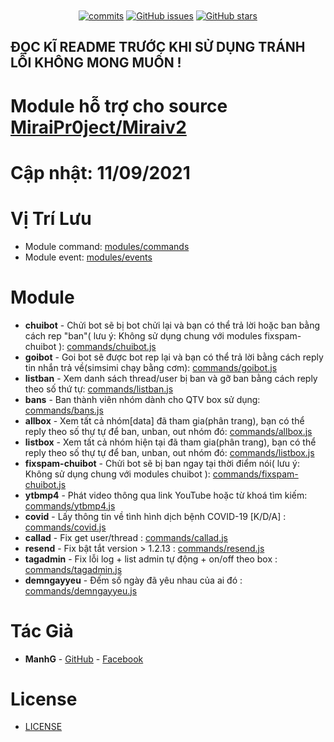 <h1 align="center">
	<img src="https://github.com/manhkhac/mirai-1.2.8/raw/data/img/mm.png" alt="">
</h1>

<p align="center">
	<a href="https://github.com/manhkhac/modules-v2/commits" target="_blank"><img alt="commits" src="https://img.shields.io/github/commit-activity/m/manhkhac/modules-v2.svg?label=commit&style=flat-square"></a>
	<a href="https://github.com/manhkhac/modules-v2/issues" target="_blank"><img alt="GitHub issues" src="https://img.shields.io/github/issues/manhkhac/modules-v2"></a>
	<a href="https://github.com/manhkhac/modules-v2/stargazers" target="_blank"><img alt="GitHub stars" src="https://img.shields.io/github/stars/manhkhac/modules-v2"></a>
</p>

## ĐỌC KĨ README TRƯỚC KHI SỬ DỤNG TRÁNH LỖI KHÔNG MONG MUỐN !

# Module hỗ trợ cho source [MiraiPr0ject/Miraiv2](https://github.com/miraiPr0ject/miraiv2)

# Cập nhật: 11/09/2021

# Vị Trí Lưu
- Module command: [modules/commands](https://github.com/miraiPr0ject/miraiv2/tree/main/modules/commands)
- Module event: [modules/events](https://github.com/miraiPr0ject/miraiv2/tree/main/modules/events)

# Module
- **chuibot** - Chửi bot sẽ bị bot chửi lại và bạn có thể trả lời hoặc ban bằng cách rep "ban"( lưu ý: Không sử dụng chung với modules fixspam-chuibot ): [commands/chuibot.js](https://github.com/manhkhac/modules-v2/blob/master/modules/commands/chuibot.js)
- **goibot** - Goi bot sẽ được bot rep lại và bạn có thể trả lời bằng cách reply tin nhắn trả về(simsimi chạy bằng cơm): [commands/goibot.js](https://github.com/manhkhac/modules-v2/blob/master/modules/commands/goibot.js)
- **listban** - Xem danh sách thread/user bị ban và gỡ ban bằng cách reply theo số thứ tự: [commands/listban.js](https://github.com/manhkhac/modules-v2/blob/master/modules/commands/listban.js)
- **bans** - Ban thành viên nhóm dành cho QTV box sử dụng: [commands/bans.js](https://github.com/manhkhac/modules-v2/blob/master/modules/commands/bans.js)
- **allbox** - Xem tất cả nhóm[data] đã tham gia(phân trang), bạn có thể reply theo số thự tự để ban, unban, out nhóm đó: [commands/allbox.js](https://github.com/manhkhac/modules-v2/blob/master/modules/commands/allbox.js)
- **listbox** - Xem tất cả nhóm hiện tại đã tham gia(phân trang), bạn có thể reply theo số thự tự để ban, unban, out nhóm đó: [commands/listbox.js](https://github.com/manhkhac/modules-v2/blob/master/modules/commands/listbox.js)
- **fixspam-chuibot** - Chửi bot sẽ bị ban ngay tại thời điểm nói( lưu ý: Không sử dụng chung với modules chuibot ): [commands/fixspam-chuibot.js](modules/commands/fixspam-chuibot.js)
- **ytbmp4** - Phát video thông qua link YouTube hoặc từ khoá tìm kiếm: [commands/ytbmp4.js](https://github.com/manhkhac/modules-v2/blob/master/modules/commands/ytbmp4.js)
- **covid** - Lấy thông tin về tình hình dịch bệnh COVID-19 [K/D/A] : [commands/covid.js](https://github.com/manhkhac/modules-v2/blob/master/modules/commands/covid.js)
- **callad** - Fix get user/thread : [commands/callad.js](https://github.com/manhkhac/modules-v2/blob/master/modules/commands/callad.js)
- **resend** - Fix bật tắt version > 1.2.13 : [commands/resend.js](https://github.com/manhkhac/modules-v2/blob/master/modules/commands/resend.js)
- **tagadmin** - Fix lỗi log + list admin tự động + on/off theo box : [commands/tagadmin.js](https://github.com/manhkhac/modules-v2/blob/master/modules/commands/tagadmin.js)
- **demngayyeu** - Đếm số ngày đã yêu nhau của ai đó : [commands/demngayyeu.js](https://github.com/manhkhac/modules-v2/blob/master/modules/commands/demngayyeu.js)

# Tác Giả
- **ManhG** - [GitHub](https://github.com/manhkhac) - [Facebook](https://www.facebook.com/manhict)

# License

- [LICENSE](LICENSE)
